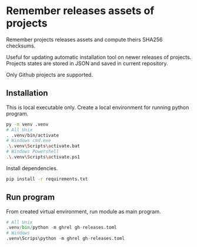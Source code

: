# Remember releases assets of projects

Remember projects releases assets and compute theirs SHA256 checksums.

Useful for updating automatic installation tool on newer releases of projects.
Projects states are stored in JSON and saved in current repository.

Only Github projects are supported.

## Installation

This is local executable only. Create a local environment for running python
program.

```sh
py -m venv .venv
# All Unix
. .venv/bin/activate
# Windows cmd.exe
.\.venv\Scripts\activate.bat
# Windows Powershell
.\.venv\Scripts\activate.ps1
```

Install dependencies.

```sh
pip install -r requirements.txt
```

## Run program

From created virtual environment, run module as main program.

```py
# All Unix
.venv/bin/python -m ghrel gh-releases.toml
# Windows
.venv\Scrips\python -m ghrel gh-releases.toml
```
